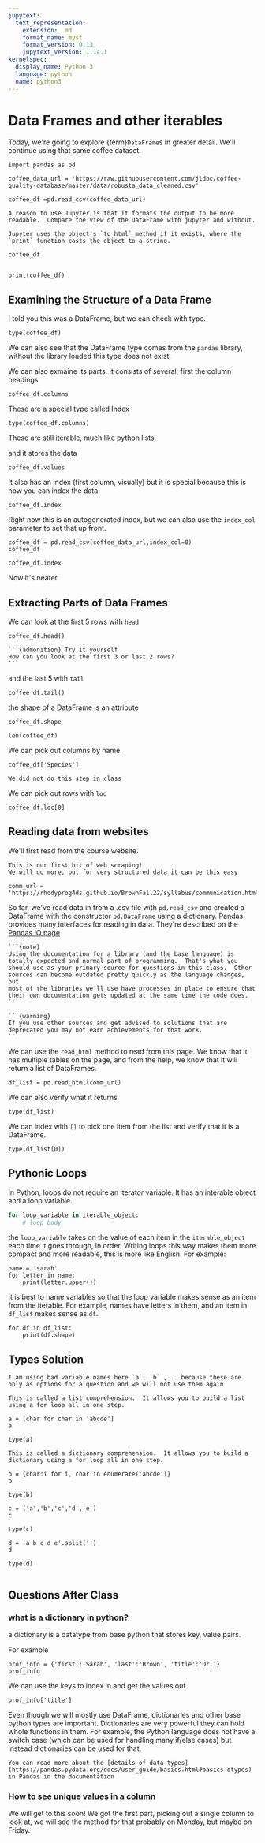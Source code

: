```yaml
---
jupytext:
  text_representation:
    extension: .md
    format_name: myst
    format_version: 0.13
    jupytext_version: 1.14.1
kernelspec:
  display_name: Python 3
  language: python
  name: python3
---
```


# Data Frames and other iterables

Today, we're going to explore {term}`DataFrame`s in greater detail. We'll continue using
that same coffee dataset.

```{code-cell} ipython3
import pandas as pd
```

```{code-cell} ipython3
coffee_data_url = 'https://raw.githubusercontent.com/jldbc/coffee-quality-database/master/data/robusta_data_cleaned.csv'
```

```{code-cell} ipython3
coffee_df =pd.read_csv(coffee_data_url)
```

```{important}
A reason to use Jupyter is that it formats the output to be more readable.  Compare the view of the DataFrame with jupyter and without.  

Jupyter uses the object's `to_html` method if it exists, where the `print` function casts the object to a string.
```

```{code-cell} ipython3
coffee_df
```

```{code-cell} ipython3

print(coffee_df)
```


## Examining the Structure of a Data Frame

I told you this was a DataFrame, but we can check with type.

```{code-cell} ipython3
type(coffee_df)
```
We can also see that the DataFrame type comes from the `pandas` library, without the library loaded this type does not exist.


We can also exmaine its parts.  It consists of several; first the column headings

```{code-cell} ipython3
coffee_df.columns
```

These are a special type called Index
```{code-cell} ipython3
type(coffee_df.columns)
```

These are still iterable, much like python lists.


and it stores the data
```{code-cell} ipython3
coffee_df.values
```


It also has an index (first column, visually) but it is special because this is how you can index the data.

```{code-cell} ipython3
coffee_df.index
```

Right now this is an autogenerated index, but we can also use the `index_col` parameter to set that up front.

```{code-cell} ipython3
coffee_df = pd.read_csv(coffee_data_url,index_col=0)
coffee_df
```

```{code-cell} ipython3
coffee_df.index
```
Now it's neater


## Extracting Parts of Data Frames

We can look at the first 5 rows with `head`
```{code-cell} ipython3
coffee_df.head()
```

````{margin}
```{admonition} Try it yourself
How can you look at the first 3 or last 2 rows?
```
````

and the last 5 with `tail`
```{code-cell} ipython3
coffee_df.tail()
```

the shape of a DataFrame is an attribute
```{code-cell} ipython3
coffee_df.shape
```

```{code-cell} ipython3
len(coffee_df)
```

We can pick out columns by name.
```{code-cell} ipython3
coffee_df['Species']
```

```{important}
We did not do this step in class
```

We can pick out rows with `loc`
```{code-cell} ipython3
coffee_df.loc[0]
```

## Reading data from websites

We'll first read from the course website.
```{note}
This is our first bit of web scraping!
We will do more, but for very structured data it can be this easy
```

```{code-cell} ipython3
comm_url = 'https://rhodyprog4ds.github.io/BrownFall22/syllabus/communication.html#'
```


So far, we've read data in from a .csv file with `pd.read_csv` and created a DataFrame with the constructor `pd.DataFrame` using a dictionary. Pandas provides many interfaces for reading in data.  They're described on the [Pandas IO page](https://pandas.pydata.org/docs/reference/io.html).

````{margin}
```{note}
Using the documentation for a library (and the base language) is
totally expected and normal part of programming.  That's what you
should use as your primary source for questions in this class.  Other
sources can become outdated pretty quickly as the language changes, but
most of the libraries we'll use have processes in place to ensure that
their own documentation gets updated at the same time the code does.
```

```{warning}
If you use other sources and get advised to solutions that are deprecated you may not earn achievements for that work.
```
````

We can use the `read_html` method to read from this page.  We know that it has multiple tables on the page, and from the help, we know that it will return a list of DataFrames.


```{code-cell} ipython3
df_list = pd.read_html(comm_url)
```

We can also verify what it returns

```{code-cell} ipython3
type(df_list)
```

We can index with `[]` to pick one item from the list and verify that it is a DataFrame.
```{code-cell} ipython3
type(df_list[0])
```

## Pythonic Loops

In Python, loops do not require an iterator variable.  It has an interable object and a loop variable.

```Python
for loop_variable in iterable_object:
    # loop body
```

the `loop_variable` takes on the value of each item in the `iterable_object`
each time it goes through, in order.  Writing loops this way makes them more
compact and more readable, this is more like English.  For example:

```{code-cell} ipython3
name = 'sarah'
for letter in name:
    print(letter.upper())
```

It is best to name variables so that the loop variable makes sense as an item from the iterable. For example, names have letters in them, and an item in `df_list` makes sense as `df`.  

```{code-cell} ipython3
for df in df_list:
    print(df.shape)
```
## Types Solution


```{warning}
I am using bad variable names here `a`, `b` ,... because these are only as options for a question and we will not use them again
```

````{margin}
This is called a list comprehension.  It allows you to build a list using a for loop all in one step.
````


```{code-cell} ipython3
a = [char for char in 'abcde']
a
```


```{code-cell} ipython3
type(a)
```

````{margin}
This is called a dictionary comprehension.  It allows you to build a dictionary using a for loop all in one step.
````
```{code-cell} ipython3
b = {char:i for i, char in enumerate('abcde')}
b
```

```{code-cell} ipython3
type(b)
```

```{code-cell} ipython3
c = ('a','b','c','d','e')
c
```

```{code-cell} ipython3
type(c)
```

```{code-cell} ipython3
d = 'a b c d e'.split('')
d
```

```{code-cell} ipython3
type(d)
```

```{code-cell} ipython3

```




## Questions After Class

### what is a dictionary in python?

a dictionary is a datatype from base python that stores key, value pairs.

For example
```{code-cell} ipython3
prof_info = {'first':'Sarah', 'last':'Brown', 'title':'Dr.'}
prof_info
```

We can use the keys to index in and get the values out

```{code-cell} ipython3
prof_info['title']
```

Even though we will mostly use DataFrame, dictionaries and other base python types are important.  Dictionaries are very powerful they can hold whole functions in them. For example, the Python language does not have a switch case (which can be used for handling many if/else cases) but instead dictionaries can be used for that.

```{admonition} Further Reading
You can read more about the [details of data types](https://pandas.pydata.org/docs/user_guide/basics.html#basics-dtypes) in Pandas in the documentation
```

### How to see unique values in a column

We will get to this soon! We got the first part, picking out a single column to look at, we will see the method for that probably on Monday, but maybe on Friday.
